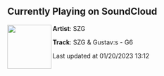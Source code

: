 ## Currently Playing on SoundCloud

[<img align="left" width="100" src="https://i1.sndcdn.com/artworks-pdvlrBX1P0DVAHte-KcB8WA-t500x500.jpg">](https://soundcloud.com/szgmusic/szggustavsg6)

**Artist**: SZG 

**Track**: SZG & Gustav:s - G6

Last updated at 01/20/2023 13:12
